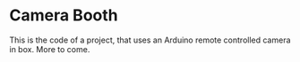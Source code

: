 # Camera Booth

This is the code of a project, that uses an Arduino remote controlled camera in box. More to come.
